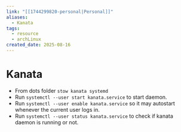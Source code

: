 ```yaml
---
link: "[[1744299820-personal|Personal]]"
aliases:
  - Kanata
tags:
  - resource
  - archLinux
created_date: 2025-08-16
---
```

# Kanata
- From dots folder
`stow kanata systemd`
- Run `systemctl --user start kanata.service` to start daemon.
- Run `systemctl --user enable kanata.service` so it may autostart whenever the current user logs in.
- Run `systemctl --user status kanata.service` to check if kanata daemon is running or not.

